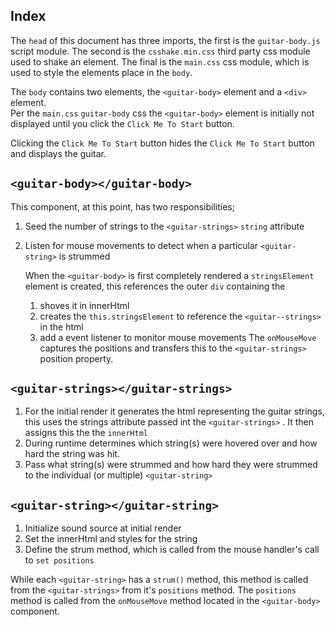 ## Index

The `head` of this document has three imports, the first is the `guitar-body.js` script module. The second is the `csshake.min.css` third party css module used to shake an element. The final is the `main.css` css module, which is used to style the elements place in the `body`.

The `body` contains two elements, the `<guitar-body>` element and a `<div>` element.  
Per the `main.css` `guitar-body` css the `<guitar-body>` element is initially not displayed until you click the `Click Me To Start`  button.

Clicking the `Click Me To Start` button hides the `Click Me To Start` button and displays the guitar.
## `<guitar-body></guitar-body>`

This component, at this point, has two responsibilities;
1. Seed the number of strings to the `<guitar-strings>` `string` attribute
2. Listen for mouse movements to detect when a particular `<guitar-string>` is strummed

   When the `<guitar-body>` is first completely rendered a `stringsElement`  element is created, this references the outer `div` containing the
    1. shoves it in innerHtml
    2. creates the `this.stringsElement` to reference the `<guitar--strings>` in the html
    3. add a event listener to monitor mouse movements
       The `onMouseMove` captures the positions and transfers this to the `<guitar-strings>`  position property.
## `<guitar-strings></guitar-strings>`

1. For the initial render it generates the html representing the guitar strings, this uses the strings attribute passed int the `<guitar-strings>` . It then assigns this the the `innerHtml`
2. During runtime determines which string(s) were hovered over and how hard the string was hit.
3. Pass what string(s) were strummed and how hard they were strummed to the individual (or multiple) `<guitar-string>`
## `<guitar-string></guitar-string>`
1. Initialize sound source at initial render
2. Set the innerHtml and styles for the string
3. Define the strum method, which is called from the mouse handler's call to `set positions`

While each `<guitar-string>` has a `strum()` method, this method is called from the `<guitar-strings>` from it's `positions` method. The `positions` method is called from the `onMouseMove` method located in the `<guitar-body>` component.


